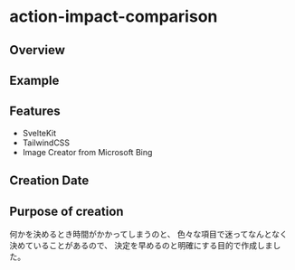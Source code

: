 # action-impact-comparison

## Overview

## Example

## Features

- SvelteKit
- TailwindCSS
- Image Creator from Microsoft Bing

## Creation Date

## Purpose of creation

何かを決めるとき時間がかかってしまうのと、
色々な項目で迷ってなんとなく決めていることがあるので、
決定を早めるのと明確にする目的で作成しました。
